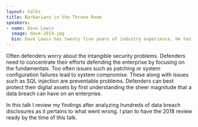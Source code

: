 ```yaml
---
layout: talks
title: Barbarians in the Throne Room
speakers:
- name: Dave Lewis
  image: dave-2019.jpg
  bio: Dave Lewis has twenty five years of industry experience. He has extensive experience in IT security operations and management including a decade dealing with critical infrastructure. Lewis is a Global Advisory CISO for Duo Security (now Cisco). He is the founder of the security site Liquidmatrix Security Digest and cohost of the Liquidmatrix podcast. Lewis writes columns for Forbes, Daily Swig and several other publications.
---
```


Often defenders worry about the intangible security problems. Defenders need to concentrate their efforts defending the enterprise by focusing on the fundamentals. Too often issues such as patching or system configuration failures lead to system compromise. These along with issues such as SQL injection are preventable problems. Defenders can best protect their digital assets by first understanding the sheer magnitude that a data breach can have on an enterprise.

In this talk I review my findings after analyzing hundreds of data breach disclosures as it pertains to what went wrong. I plan to have the 2018 review ready by the time of this talk.
